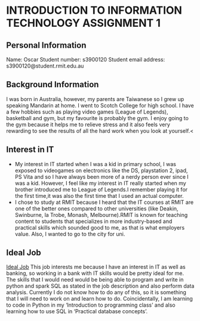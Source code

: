 <h1>INTRODUCTION TO INFORMATION TECHNOLOGY ASSIGNMENT 1</h1>
<h2>Personal Information</h2>
Name: Oscar
Student number: s3900120
Student email address: s3900120@student.rmit.edu.au
<h2>Background Information</h2>
I was born in Australia, however, my parents are Taiwanese so I grew up speaking Mandarin at home. I went to Scotch College for high school. I have a few hobbies such as playing video games (League of Legends), basketball and gym, but my favourite is probably the gym. I enjoy going to the gym because it helps me to relieve stress and it also feels very rewarding to see the results of all the hard work when you look at yourself.<
<h2>Interest in IT</h2>

<ul>
  <li>My interest in IT started when I was a kid  in primary school, I was exposed to videogames on electronics like the DS, playstation 2, ipad, PS Vita and so I have always been more of a nerdy person ever since I was a kid. However, I feel like my interest in IT really started when my brother introduced me to League of Legends.I remember playing it for the first time,it was also the first time that I used an actual computer.</li>
  <li>I chose to study at RMIT because I heard that the IT courses at RMIT are one of the better ones compared to other universities (like Deakin, Swinburne, la Trobe, Monash, Melbourne).RMIT is known for teaching content to students that specializes in more industry-based and practical skills which sounded good to me, as that is what employers value. Also, I wanted to go to the city for uni.</li>
  
</ul>  

<h2>Ideal Job</h2>
<a href="https://au.indeed.com/viewjob?jk=545f93a8a6a611de&tk=1f215eahb3ede001&from=serp&vjs=3">Ideal Job</a>
This job interests me because I have an interest in IT as well as banking, so working in a bank with IT skills would be pretty ideal for me. The skills that I would need would be being able to program and write in python and spark SQL as stated in the job description and also perform data analysis. Currently I do not know how to do any of this, so it is something that I will need to work on and learn how to do. Coincidentally, I am learning to code in Python in my ‘Introduction to programming class’ and also learning how to use SQL in ‘Practical database concepts’.
